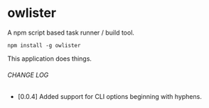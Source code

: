 # owlister
A npm script based task runner / build tool.

`npm install -g owlister`

This application does things.

###### CHANGE LOG
- [0.0.4] Added support for CLI options beginning with hyphens.
